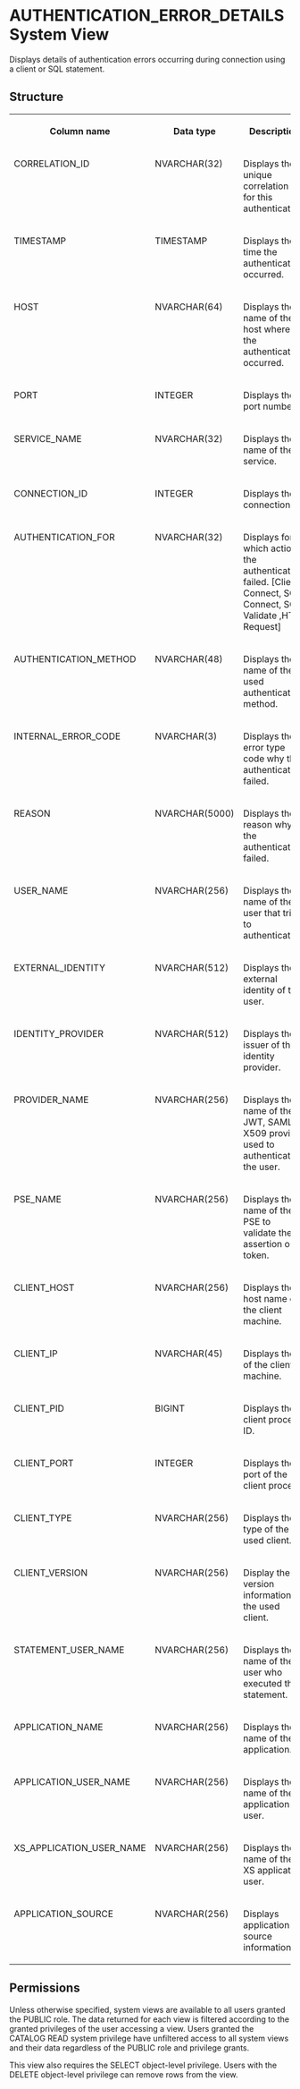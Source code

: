 <!-- loio818ef2c9866842cf94a3adb36050b2a7 -->

# AUTHENTICATION\_ERROR\_DETAILS System View

Displays details of authentication errors occurring during connection using a client or SQL statement.



<a name="loio818ef2c9866842cf94a3adb36050b2a7___a_u_d_i_t__p_o_l_i_c_i_e_s_1struct_AUDIT_POLICIES"/>

## Structure


<table>
<tr>
<th valign="top">

Column name

</th>
<th valign="top">

Data type

</th>
<th valign="top">

Description

</th>
</tr>
<tr>
<td valign="top">

CORRELATION\_ID

</td>
<td valign="top">

NVARCHAR\(32\)

</td>
<td valign="top">

Displays the unique correlation ID for this authentication.

</td>
</tr>
<tr>
<td valign="top">

TIMESTAMP

</td>
<td valign="top">

TIMESTAMP

</td>
<td valign="top">

Displays the time the authentication occurred.

</td>
</tr>
<tr>
<td valign="top">

HOST

</td>
<td valign="top">

NVARCHAR\(64\)

</td>
<td valign="top">

Displays the name of the host where the authentication occurred.

</td>
</tr>
<tr>
<td valign="top">

PORT

</td>
<td valign="top">

INTEGER

</td>
<td valign="top">

Displays the port number.

</td>
</tr>
<tr>
<td valign="top">

SERVICE\_NAME

</td>
<td valign="top">

NVARCHAR\(32\)

</td>
<td valign="top">

Displays the name of the service.

</td>
</tr>
<tr>
<td valign="top">

CONNECTION\_ID

</td>
<td valign="top">

INTEGER

</td>
<td valign="top">

Displays the connection ID.

</td>
</tr>
<tr>
<td valign="top">

AUTHENTICATION\_FOR

</td>
<td valign="top">

NVARCHAR\(32\)

</td>
<td valign="top">

Displays for which action the authentication failed. \[Client Connect, SQL Connect, SQL Validate ,HTTP Request\]

</td>
</tr>
<tr>
<td valign="top">

AUTHENTICATION\_METHOD

</td>
<td valign="top">

NVARCHAR\(48\)

</td>
<td valign="top">

Displays the name of the used authentication method.

</td>
</tr>
<tr>
<td valign="top">

INTERNAL\_ERROR\_CODE

</td>
<td valign="top">

NVARCHAR\(3\)

</td>
<td valign="top">

Displays the error type code why the authentication failed.

</td>
</tr>
<tr>
<td valign="top">

REASON

</td>
<td valign="top">

NVARCHAR\(5000\)

</td>
<td valign="top">

Displays the reason why the authentication failed.

</td>
</tr>
<tr>
<td valign="top">

USER\_NAME

</td>
<td valign="top">

NVARCHAR\(256\)

</td>
<td valign="top">

Displays the name of the user that tried to authenticate.

</td>
</tr>
<tr>
<td valign="top">

EXTERNAL\_IDENTITY

</td>
<td valign="top">

NVARCHAR\(512\)

</td>
<td valign="top">

Displays the external identity of the user.

</td>
</tr>
<tr>
<td valign="top">

IDENTITY\_PROVIDER

</td>
<td valign="top">

NVARCHAR\(512\)

</td>
<td valign="top">

Displays the issuer of the identity provider.

</td>
</tr>
<tr>
<td valign="top">

PROVIDER\_NAME

</td>
<td valign="top">

NVARCHAR\(256\)

</td>
<td valign="top">

Displays the name of the JWT, SAML or X509 provider used to authenticate the user.

</td>
</tr>
<tr>
<td valign="top">

PSE\_NAME

</td>
<td valign="top">

NVARCHAR\(256\)

</td>
<td valign="top">

Displays the name of the PSE to validate the assertion or token.

</td>
</tr>
<tr>
<td valign="top">

CLIENT\_HOST

</td>
<td valign="top">

NVARCHAR\(256\)

</td>
<td valign="top">

Displays the host name of the client machine.

</td>
</tr>
<tr>
<td valign="top">

CLIENT\_IP

</td>
<td valign="top">

NVARCHAR\(45\)

</td>
<td valign="top">

Displays the IP of the client machine.

</td>
</tr>
<tr>
<td valign="top">

CLIENT\_PID

</td>
<td valign="top">

BIGINT

</td>
<td valign="top">

Displays the client process ID.

</td>
</tr>
<tr>
<td valign="top">

CLIENT\_PORT

</td>
<td valign="top">

INTEGER

</td>
<td valign="top">

Displays the port of the client process.

</td>
</tr>
<tr>
<td valign="top">

CLIENT\_TYPE

</td>
<td valign="top">

NVARCHAR\(256\)

</td>
<td valign="top">

Displays the type of the used client.

</td>
</tr>
<tr>
<td valign="top">

CLIENT\_VERSION

</td>
<td valign="top">

NVARCHAR\(256\)

</td>
<td valign="top">

Display the version information of the used client.

</td>
</tr>
<tr>
<td valign="top">

STATEMENT\_USER\_NAME

</td>
<td valign="top">

NVARCHAR\(256\)

</td>
<td valign="top">

Displays the name of the user who executed the statement.

</td>
</tr>
<tr>
<td valign="top">

APPLICATION\_NAME

</td>
<td valign="top">

NVARCHAR\(256\)

</td>
<td valign="top">

Displays the name of the application.

</td>
</tr>
<tr>
<td valign="top">

APPLICATION\_USER\_NAME

</td>
<td valign="top">

NVARCHAR\(256\)

</td>
<td valign="top">

Displays the name of the application user.

</td>
</tr>
<tr>
<td valign="top">

XS\_APPLICATION\_USER\_NAME

</td>
<td valign="top">

NVARCHAR\(256\)

</td>
<td valign="top">

Displays the name of the XS application user.

</td>
</tr>
<tr>
<td valign="top">

APPLICATION\_SOURCE

</td>
<td valign="top">

NVARCHAR\(256\)

</td>
<td valign="top">

Displays application source information.

</td>
</tr>
</table>



<a name="loio818ef2c9866842cf94a3adb36050b2a7__section_f2z_3tb_kxb"/>

## Permissions

Unless otherwise specified, system views are available to all users granted the PUBLIC role. The data returned for each view is filtered according to the granted privileges of the user accessing a view. Users granted the CATALOG READ system privilege have unfiltered access to all system views and their data regardless of the PUBLIC role and privilege grants.

This view also requires the SELECT object-level privilege. Users with the DELETE object-level privilege can remove rows from the view.

